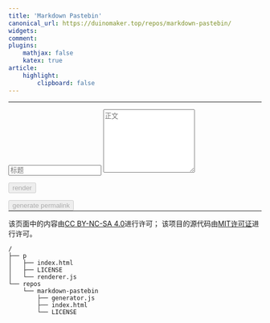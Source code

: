 ```yaml
---
title: 'Markdown Pastebin'
canonical_url: https://duinomaker.top/repos/markdown-pastebin/
widgets:
comment:
plugins:
    mathjax: false
    katex: true
article:
    highlight:
        clipboard: false
---
```

<style>
/* .katex { font-size: initial !important; } */
.grecaptcha-badge { z-index: 1; }
</style>
<hr id="splitter" style="display: none;" />

<div id="out"></div>

---

<script type="text/javascript">function onSubmit(token) { generate(token); }</script>

<input id="in-title" class="input" type="text" placeholder="标题" />
<textarea id="in" class="textarea" rows="8" placeholder="正文"></textarea>
<div class="level"><div class="level-item"><a id="permalink" href="javascript:;" data-clipboard-target="#permalink"></a></div><div class="level-item"><p id="permalink-hint"></p></div></div><div class="level"><div class="level-item"><div class="field has-addons" style="margin-bottom: -1em;"><p class="control"><button id="render" class="button" onclick="render();" disabled="disabled">render</button></p><p class="control"><button id="generate" class="g-recaptcha button" data-sitekey="6LdbiegUAAAAAEzvi3nQoBl2viN_2dV2uBsT9iDy" data-callback="onSubmit" disabled="disabled">generate permalink</button></p></div></div></div>

<script type="text/javascript" src="https://cdn.jsdelivr.net/npm/marked@latest/marked.min.js"></script>
<script type="text/javascript" src="https://cdn.jsdelivr.net/npm/crypto-js@latest/crypto-js.min.js"></script>
<script type="text/javascript" src="https://cdn.jsdelivr.net/npm/clipboard@latest/dist/clipboard.min.js"></script>
<script type="text/javascript" src="https://recaptcha.net/recaptcha/api.js"></script>
<script type="text/javascript" src="generator.js"></script>

---

该页面中的内容由<a rel="license" href="https://creativecommons.org/licenses/by-nc-sa/4.0/" title="Creative Commons Attribution-NonCommercial-ShareAlike 4.0 International License" target="_blank">CC BY-NC-SA 4.0</a>进行许可；
该项目的源代码由<a rel="license" href="https://opensource.org/licenses/mit-license.php" title="The MIT License" target="_blank">MIT许可证</a>进行许可。

``` plain project-hierarchy >folded
/
├── p
│   ├── index.html
│   ├── LICENSE
│   └── renderer.js
└── repos
    └── markdown-pastebin
        ├── generator.js
        ├── index.html
        └── LICENSE
```